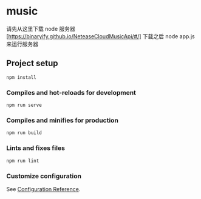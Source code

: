 # music

请先从这里下载 node 服务器 [https://binaryify.github.io/NeteaseCloudMusicApi/#/]
下载之后 node app.js 来运行服务器

## Project setup

```
npm install
```

### Compiles and hot-reloads for development

```
npm run serve
```

### Compiles and minifies for production

```
npm run build
```

### Lints and fixes files

```
npm run lint
```

### Customize configuration

See [Configuration Reference](https://cli.vuejs.org/config/).
